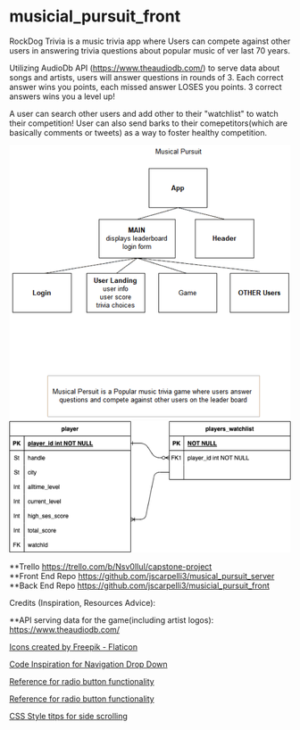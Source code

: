 # musicial_pursuit_front

RockDog Trivia is a music trivia app where Users can compete against other users in answering trivia questions about popular music of ver last 70 years.

Utilizing AudioDb API (https://www.theaudiodb.com/) to serve data about songs and artists, users will answer questions in rounds of 3.  Each correct answer wins you points, each missed answer LOSES you points.  3 correct answers wins you a level up!

A user can search other users and add other to their "watchlist" to watch their competition!  User can also send barks to their comepetitors(which are basically comments or tweets) as a way to foster healthy competition.


![CHD](RockDogTrivia_CHD.png)
![ERD](RockDogTrivia_ERD.png)

**Trello https://trello.com/b/Nsv0lIuI/capstone-project<br/>
**Front End Repo https://github.com/jscarpelli3/musical_pursuit_server<br/>
**Back End Repo https://github.com/jscarpelli3/musicial_pursuit_front<br/>


Credits (Inspiration, Resources Advice):

**API serving data for the game(including artist logos):  https://www.theaudiodb.com/

<a href="https://www.flaticon.com/free-icons/dog" title="dog icons">Icons created by Freepik - Flaticon</a>

<a href="https://medium.com/@ronnow/dropdowns-in-vue-the-right-way-8ff9e8f36d4a">Code Inspiration for Navigation Drop Down</a>

<a href="https://blog.boot.dev/javascript/how-to-create-a-custom-checkbox-form-in-vue/">Reference for radio button functionality</a>

<a href="https://dev.to/proticm/styling-html-checkboxes-is-super-easy-302o">Reference for radio button functionality</a>

<a href="https://codeburst.io/how-to-create-horizontal-scrolling-containers-d8069651e9c6">CSS Style titps for side scrolling</a>